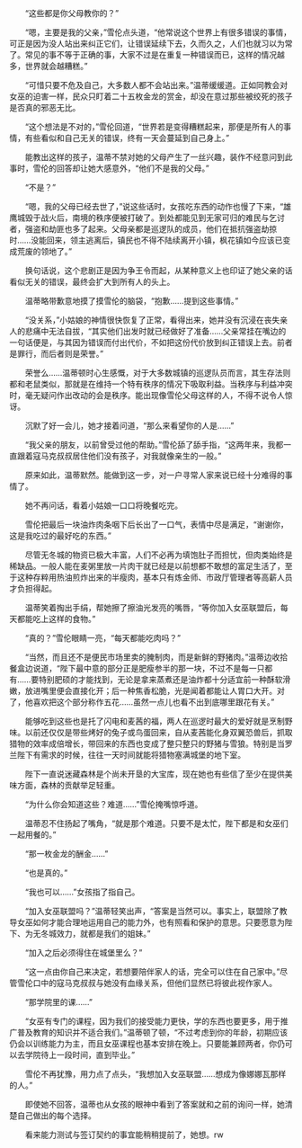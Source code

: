 　　“这些都是你父母教你的？”

　　“嗯，主要是我的父亲，”雪伦点头道，“他常说这个世界上有很多错误的事情，可正是因为没人站出来纠正它们，让错误延续下去，久而久之，人们也就习以为常了。常见的事不等于正确的事，大家不过是在重复一种错误而已，这样的情况越多，世界就会越糟糕。”

　　“可惜只要不危及自己，大多数人都不会站出来。”温蒂缓缓道。正如同教会对女巫的迫害一样，民众只盯着二十五枚金龙的赏金，却没在意过那些被绞死的孩子是否真的邪恶无比。

　　“这个想法是不对的，”雪伦回道，“世界若是变得糟糕起来，那便是所有人的事情，有些看似和自己无关的错误，终有一天会蔓延到自己身上。”

　　能教出这样的孩子，温蒂不禁对她的父母产生了一丝兴趣，装作不经意问到此事时，雪伦的回答却让她大感意外，“他们不是我的父母。”

　　“不是？”

　　“嗯，我的父母已经去世了，”说这些话时，女孩吃东西的动作也慢了下来，“雄鹰城毁于战火后，南境的秩序便被打破了。到处都能见到无家可归的难民与乞讨者，强盗和劫匪也多了起来。父母亲都是巡逻队的成员，他们在抵抗强盗劫掠时……没能回来，领主逃离后，镇民也不得不陆续离开小镇，枫花镇如今应该已变成荒废的领地了。”

　　换句话说，这个悲剧正是因为争王令而起，从某种意义上也印证了她父亲的话看似无关的错误，最终会扩大到所有人的头上。

　　温蒂略带歉意地摸了摸雪伦的脑袋，“抱歉……提到这些事情。”

　　“没关系，”小姑娘的神情很快恢复了正常，看得出来，她并没有沉浸在丧失亲人的悲痛中无法自拔，“其实他们出发时就已经做好了准备……父亲常挂在嘴边的一句话便是，与其因为错误而付出代价，不如把这份代价放到纠正错误上去。前者是罪行，而后者则是荣誉。”

　　荣誉么……温蒂顿时心生感慨，对于大多数城镇的巡逻队员而言，其生存法则都和老鼠类似，那就是在维持一个特有秩序的情况下吸取利益。当秩序与利益冲突时，毫无疑问作出改动的会是秩序。能出现像雪伦父母这样的人，不得不说令人惊讶。

　　沉默了好一会儿，她才接着问道，“那么来看望你的人是……”

　　“我父亲的朋友，以前曾受过他的帮助。”雪伦舔了舔手指，“这两年来，我都一直跟着寇马克叔叔居住他们没有孩子，对我就像亲生的一般。”

　　原来如此，温蒂默然。能做到这一步，对一户寻常人家来说已经十分难得的事情了。

　　她不再问话，看着小姑娘一口口将晚餐吃完。

　　雪伦把最后一块油炸肉条咽下后长出了一口气，表情中尽是满足，“谢谢你，这是我吃过的最好吃的东西。”

　　尽管无冬城的物资已极大丰富，人们不必再为填饱肚子而担忧，但肉类始终是稀缺品。一般人能在麦粥里放一片肉干就已经是以前想都不敢想的富足生活了，至于这种存粹用热油煎炸出来的半瘦肉，基本只有炼金师、市政厅管理者等高薪人员才负担得起。

　　温蒂笑着掏出手绢，帮她擦了擦油光发亮的嘴唇，“等你加入女巫联盟后，每天都能吃上这样的食物。”

　　“真的？”雪伦眼睛一亮，“每天都能吃肉吗？”

　　“当然，而且还不是便民市场里卖的腌制肉，而是新鲜的野猪肉。”温蒂边收拾餐盒边说道，“陛下最中意的部分正是肥瘦参半的那一块，不过不是每一只都有……要特别肥硕的才能找到，无论是拿来蒸煮还是油炸都十分适宜前一种酥软滑嫩，放进嘴里便会直接化开；后一种焦香松脆，光是闻着都能让人胃口大开。对了，他喜欢把这个部分称作五花……虽然一点儿也看不出到底哪里跟花有关。”

　　能够吃到这些也是托了闪电和麦茜的福，两人在巡逻时最大的爱好就是烹制野味。以前还仅仅是带些烤好的兔子或鸟蛋回来，自从麦茜能化身双翼恐兽后，抓取猎物的效率成倍增长，带回来的东西也变成了整只整只的野猪与雪狼。特别是当罗兰陛下有需求的时候，往往一天时间就能将猎物塞满城堡的地下室。

　　陛下一直说迷藏森林是个尚未开垦的大宝库，现在她也有些信了至少在提供美味方面，森林的贡献举足轻重。

　　“为什么你会知道这些？难道……”雪伦掩嘴惊呼道。

　　温蒂忍不住扬起了嘴角，“就是那个难道。只要不是太忙，陛下都是和女巫们一起用餐的。”

　　“那一枚金龙的酬金……”

　　“也是真的。”

　　“我也可以……”女孩指了指自己。

　　“加入女巫联盟吗？”温蒂轻笑出声，“答案是当然可以。事实上，联盟除了教导女巫如何才能合理地运用自己的能力外，也有照看和保护的意思。只要愿意为陛下、为无冬城效力，就都是我们的姐妹。”

　　“加入之后必须得住在城堡里么？”

　　“这一点由你自己来决定，若想要陪伴家人的话，完全可以住在自己家中。”尽管雪伦口中的寇马克叔叔与她没有血缘关系，但他们显然已将彼此视作家人。

　　“那学院里的课……”

　　“女巫有专门的课程，因为我们的接受能力更快，学的东西也要更多，用于推广普及教育的知识并不适合我们。”温蒂顿了顿，“不过考虑到你的年龄，初期应该仍会以训练能力为主，而且女巫课程也基本安排在晚上。只要能兼顾两者，你仍可以去学院待上一段时间，直到毕业。”

　　雪伦不再犹豫，用力点了点头，“我想加入女巫联盟……想成为像娜娜瓦那样的人。”

　　即使她不回答，温蒂也从女孩的眼神中看到了答案就和之前的询问一样，她清楚自己做出的每个选择。

　　看来能力测试与签订契约的事宜能稍稍提前了，她想。rw

　　
